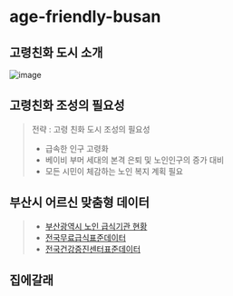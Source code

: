 # age-friendly-busan
## 고령친화 도시 소개
![image](https://user-images.githubusercontent.com/101608308/159144729-44d62aaa-68bd-40f6-a3d6-01bc81ba21f0.png)

## 고령친화 조성의 필요성
> 전략 : 고령 친화 도시 조성의 필요성
> - 급속한 인구 고령화
> - 베이비 부머 세대의 본격 은퇴 및 노인인구의 증가 대비
> - 모든 시민이 체감하는 노인 복지 계획 필요
## 부산시 어르신 맞춤형 데이터
> - [부산광역시 노인 급식기관 현황](https://data.busan.go.kr/dataSet/detail.nm?publicdatapk=3076438&contentId=10)
> - [전국무료급식표준데이터](https://data.busan.go.kr/dataSet/detail.nm?publicdatapk=OA_SS00019&contentId=10)
> - [전국건강증진센터표준데이터](https://data.busan.go.kr/dataSet/detail.nm?publicdatapk=OA_SS00034&contentId=10)

## 집에갈래
